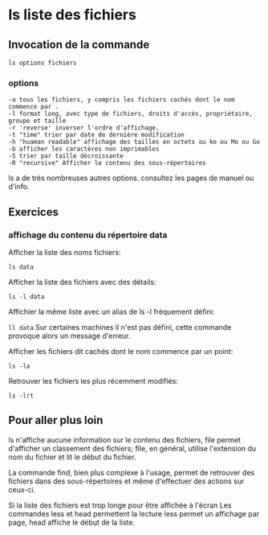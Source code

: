 # ls liste des fichiers

## Invocation de la commande

`ls options fichiers`

### options

    -a tous les fichiers, y compris les fichiers cachés dont le nom commence par .
    -l format long, avec type de fichiers, droits d'accès, propriétaire, groupe et taille
    -r 'reverse' inverser l'ordre d'affichage.
    -t "time" trier par date de dernière modification 
    -h "huaman readable" affichage des tailles en octets ou ko ou Mo ou Go
    -b afficher les caractères non imprimables 
    -S trier par taille décroissante
    -R "recursive" Afficher le contenu des sous-répertoires

ls a de très nombreuses autres options. consultez les pages de manuel ou d'info. 

##

##  Exercices 

### affichage du contenu du répertoire data

Afficher la liste des noms fichiers: 

`ls data`

Afficher la liste des fichiers avec des détails:

`ls -l data`

Affichier la même liste avec un alias de ls -l fréquement défini:

`ll data`
Sur certaines machines il n'est pas défini, cette commande provoque alors un message d'erreur.

Afficher les fichiers dit cachés dont le nom commence par un point:

`ls -la`

Retrouver les fichiers les plus récemment modifiés:

`ls -lrt`

## Pour aller plus loin

ls n'affiche aucune information sur le contenu des fichiers,
file permet d'afficher un classement des fichiers;
file, en général, utilise  l'extension du nom du fichier
et lit  le début du fichier.

La commande find, bien plus complexe à l'usage,
permet de retrouver des fichiers dans des sous-répertoires
et même d'effectuer des actions sur ceux-ci.

Si la liste des fichiers est trop longe pour être affichée à l'écran
Les commandes less et head permettent la lecture
less permet un affichage par page, head affiche le début de la liste.
